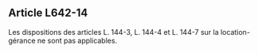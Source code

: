 Article L642-14
----
Les dispositions des articles L. 144-3, L. 144-4 et L. 144-7 sur la
location-gérance ne sont pas applicables.
